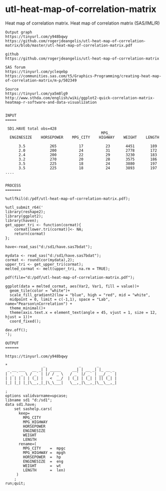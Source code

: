 # utl-heat-map-of-correlation-matrix
Heat map of correlation matrix.
    Heat map of correlation matrix (SAS/IML/R)

    Output graph
    https://tinyurl.com/y948bqwy
    https://github.com/rogerjdeangelis/utl-heat-map-of-correlation-matrix/blob/master/utl-heat-map-of-correlation-matrix.pdf

    github
    https://github.com/rogerjdeangelis/utl-heat-map-of-correlation-matrix

    SAS forum
    https://tinyurl.com/ycleqebp
    https://communities.sas.com/t5/Graphics-Programming/creating-heat-map-of-correlation-matrix/m-p/502349

    Source
    https://tinyurl.com/ya5m8lg9
    http://www.sthda.com/english/wiki/ggplot2-quick-correlation-matrix-heatmap-r-software-and-data-visualization


    INPUT
    =====

     SD1.HAVE total obs=428
                                               MPG_
      ENGINESIZE    HORSEPOWER    MPG_CITY    HIGHWAY    WEIGHT    LENGTH

          3.5           265          17          23       4451       189
          2.0           200          24          31       2778       172
          2.4           200          22          29       3230       183
          3.2           270          20          28       3575       186
          3.5           225          18          24       3880       197
          3.5           225          18          24       3893       197
    ....


    PROCESS
    =======

    %utlfkil(d:/pdf/utl-heat-map-of-correlation-matrix.pdf);

    %utl_submit_r64('
    library(reshape2);
    library(ggplot2);
    library(haven);
    get_upper_tri <- function(cormat){
        cormat[lower.tri(cormat)]<- NA;
        return(cormat)
    };

    have<-read_sas("d:/sd1/have.sas7bdat");

    mydata <- read_sas("d:/sd1/have.sas7bdat");
    cormat <- round(cor(mydata),2);
    upper_tri <- get_upper_tri(cormat);
    melted_cormat <- melt(upper_tri, na.rm = TRUE);

    pdf(file="d:/pdf/utl-heat-map-of-correlation-matrix.pdf");

    ggplot(data = melted_cormat, aes(Var2, Var1, fill = value))+
      geom_tile(color = "white")+
      scale_fill_gradient2(low = "blue", high = "red", mid = "white",
      midpoint = 0, limit = c(-1,1), space = "Lab", name="Pearson\nCorrelation") +
      theme_minimal()+
      theme(axis.text.x = element_text(angle = 45, vjust = 1, size = 12, hjust = 1))+
      coord_fixed();

    dev.off();
    ');

    OUTPUT
    ======

    https://tinyurl.com/y948bqwy

    *                _               _       _
     _ __ ___   __ _| | _____     __| | __ _| |_ __ _
    | '_ ` _ \ / _` | |/ / _ \   / _` |/ _` | __/ _` |
    | | | | | | (_| |   <  __/  | (_| | (_| | || (_| |
    |_| |_| |_|\__,_|_|\_\___|   \__,_|\__,_|\__\__,_|

    ;
    options validvarname=upcase;
    libname sd1 "d:/sd1";
    data sd1.have;
        set sashelp.cars(
          keep=
            MPG_CITY
            MPG_HIGHWAY
            HORSEPOWER
            ENGINESIZE
            WEIGHT
            LENGTH
          rename=(
            MPG_CITY    =  mpgc
            MPG_HIGHWAY =  mpgh
            HORSEPOWER  =  hp
            ENGINESIZE  =  eng
            WEIGHT      =  wt
            LENGTH      =  len)
         )
        ;
    run;quit;

